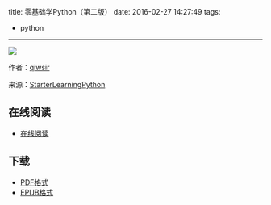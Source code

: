 title: 零基础学Python（第二版）
date: 2016-02-27 14:27:49
tags:
  - python
---

![](http://box.kancloud.cn/cover_2015-09-08_55ee3b290e6b_800x1068.jpg?imageMogr2/thumbnail/173x231!/interlace/1/quality/100)

作者：[qiwsir](https://github.com/qiwsir)

来源：[StarterLearningPython](https://github.com/qiwsir/StarterLearningPython)

<!--more-->

## 在线阅读 ##

+ [在线阅读](http://wiki.jikexueyuan.com/project/start-learning-python/index.html)

## 下载 ##

+ [PDF格式](http://passport.jikexueyuan.com/sso/login)
+ [EPUB格式](http://passport.jikexueyuan.com/sso/login)
